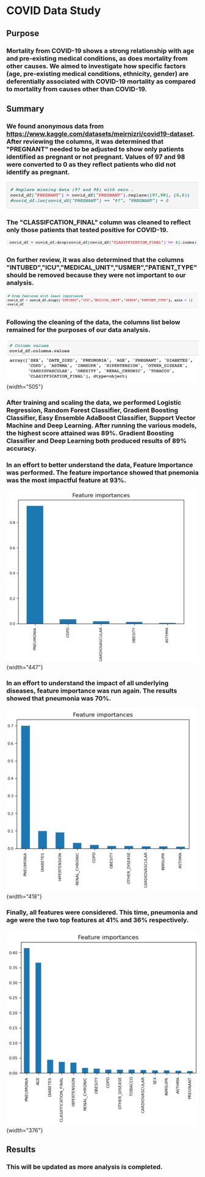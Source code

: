 # COVID Data Study

## Purpose

### Mortality from COVID-19 shows a strong relationship with age and pre-existing medical conditions, as does mortality from other causes. We aimed to investigate how specific factors (age, pre-existing medical conditions, ethnicity, gender) are deferentially associated with COVID-19 mortality as compared to mortality from causes other than COVID-19.

## Summary

### We found anonymous data from <https://www.kaggle.com/datasets/meirnizri/covid19-dataset>. After reviewing the columns, it was determined that "PREGNANT" needed to be adjusted to show only patients identified as pregnant or not pregnant. Values of 97 and 98 were converted to 0 as they reflect patients who did not identify as pregnant.

![](images/pregnancy.png)

### The "CLASSIFCATION_FINAL" column was cleaned to reflect only those patients that tested positive for COVID-19.

![](images/classification.png)

### On further review, it was also determined that the columns "INTUBED","ICU","MEDICAL_UNIT","USMER","PATIENT_TYPE" should be removed because they were not important to our analysis.

![](images/drop_columns.png)

### Following the cleaning of the data, the columns list below remained for the purposes of our data analysis.

![](images/column_names.png){width="505"}

### After training and scaling the data, we performed Logistic Regression, Random Forest Classifier, Gradient Boosting Classifier, Easy Ensemble AdaBoost Classifier, Support Vector Machine and Deep Learning. After running the various models, the highest score attained was 89%. Gradient Boosting Classifier and Deep Learning both produced results of 89% accuracy.

### In an effort to better understand the data, Feature Importance was performed. The feature importance showed that pnemonia was the most impactful feature at 93%.

![](images/top_features.png){width="447"}

### In an effort to understand the impact of all underlying diseases, feature importance was run again. The results showed that pneumonia was 70%.

![](images/underlying_diseases.png){width="418"}

### Finally, all features were considered. This time, pneumonia and age were the two top features at 41% and 36% respectively.

![](images/all_features.png){width="376"}

## Results
### This will be updated as more analysis is completed.
